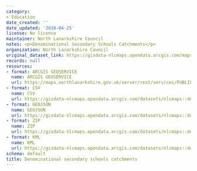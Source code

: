 ```yaml
---
category:
- Education
date_created: ''
date_updated: '2016-04-25'
license: No licence
maintainer: North Lanarkshire Council
notes: <p>Denominational Secondary Schools Catchments</p>
organization: North Lanarkshire Council
original_dataset_link: https://gisdata-nlcmaps.opendata.arcgis.com/maps/nlcmaps::denominational-secondary-schools-catchments
records: null
resources:
- format: ARCGIS GEOSERVICE
  name: ARCGIS GEOSERVICE
  url: https://maps.northlanarkshire.gov.uk/server/rest/services/PUBLIC/OPEN_DATA_LAYERS/FeatureServer/4
- format: CSV
  name: CSV
  url: https://gisdata-nlcmaps.opendata.arcgis.com/datasets/nlcmaps::denominational-secondary-schools-catchments.csv?outSR=%7B%22latestWkid%22%3A27700%2C%22wkid%22%3A27700%7D
- format: GEOJSON
  name: GEOJSON
  url: https://gisdata-nlcmaps.opendata.arcgis.com/datasets/nlcmaps::denominational-secondary-schools-catchments.geojson?outSR=%7B%22latestWkid%22%3A27700%2C%22wkid%22%3A27700%7D
- format: ZIP
  name: ZIP
  url: https://gisdata-nlcmaps.opendata.arcgis.com/datasets/nlcmaps::denominational-secondary-schools-catchments.zip?outSR=%7B%22latestWkid%22%3A27700%2C%22wkid%22%3A27700%7D
- format: KML
  name: KML
  url: https://gisdata-nlcmaps.opendata.arcgis.com/datasets/nlcmaps::denominational-secondary-schools-catchments.kml?outSR=%7B%22latestWkid%22%3A27700%2C%22wkid%22%3A27700%7D
schema: default
title: Denominational secondary schools catchments
---
```

